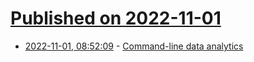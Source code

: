 # [Published on 2022-11-01](index.md)

* [2022-11-01, 08:52:09](https://news.ycombinator.com/item?id=33418573) - [Command-line data analytics](https://danielcmoura.com/blog/2022/spyql-cell-towers/)
